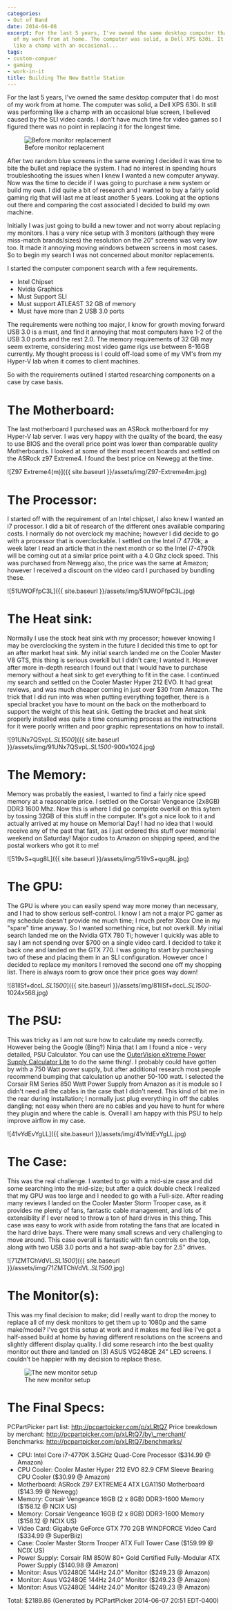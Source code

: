 ```yaml
---
categories:
- Out of Band
date: 2014-06-08
excerpt: For the last 5 years, I've owned the same desktop computer that I do most
  of my work from at home. The computer was solid, a Dell XPS 630i. It still was performing
  like a champ with an occasional...
tags:
- custom-compuer
- gaming
- work-in-it
title: Building The New Battle Station
---
```


For the last 5 years, I've owned the same desktop computer that I do most of my work from at home. The computer was solid, a Dell XPS 630i. It still was performing like a champ with an occasional blue screen, I believed caused by the SLI video cards. I don't have much time for video games so I figured there was no point in replacing it for the longest time.

<figure class="aligncenter">
  <img src="{{ site.baseurl }}/assets/img/WP_20140526_002-1024x576.jpg" alt="Before monitor replacement">
  <figcaption>Before monitor replacement</figcaption>
</figure>

After two random blue screens in the same evening I decided it was time to bite the bullet and replace the system. I had no interest in spending hours troubleshooting the issues when I knew I wanted a new computer anyway. Now was the time to decide if I was going to purchase a new system or build my own. I did quite a bit of research and I wanted to buy a fairly solid gaming rig that will last me at least another 5 years. Looking at the options out there and comparing the cost associated I decided to build my own machine.

<!--more-->

Initially I was just going to build a new tower and not worry about replacing my monitors. I has a very nice setup with 3 monitors (although they were miss-match brands/sizes) the resolution on the 20" screens was very low too. It made it annoying moving windows between screens in most cases. So to begin my search I was not concerned about monitor replacements.

I started the computer component search with a few requirements.

- Intel Chipset
- Nvidia Graphics
- Must Support SLI
- Must support ATLEAST 32 GB of memory
- Must have more than 2 USB 3.0 ports

The requirements were nothing too major, I know for growth moving forward USB 3.0 is a must, and find it annoying that most computers have 1-2 of the USB 3.0 ports and the rest 2.0. The memory requirements of 32 GB may seem extreme, considering most video game rigs use between 8-16GB currently. My thought process is I could off-load some of my VM's from my Hyper-V lab when it comes to client machines.

So with the requirements outlined I started researching components on a case by case basis.

# The Motherboard:

The last motherboard I purchased was an ASRock motherboard for my Hyper-V lab server. I was very happy with the quality of the board, the easy to use BIOS and the overall price point was lower than comparable quality Motherboards. I looked at some of their most recent boards and settled on the ASRock z97 Extreme4. I found the best price on Newegg at the time.

![Z97 Extreme4(m)]({{ site.baseurl }}/assets/img/Z97-Extreme4m.jpg)

# The Processor:

I started off with the requirement of an Intel chipset, I also knew I wanted an i7 processor. I did a bit of research of the different ones available comparing costs. I normally do not overclock my machine; however I did decide to go with a processor that is overclockable. I settled on the Intel i7 4770k; a week later I read an article that in the next month or so the Intel i7-4790k will be coming out at a similar price point with a 4.0 Ghz clock speed. This was purchased from Newegg also, the price was the same at Amazon; however I received a discount on the video card I purchased by bundling these.

![51UWOFfpC3L]({{ site.baseurl }}/assets/img/51UWOFfpC3L.jpg)

# The Heat sink:

Normally I use the stock heat sink with my processor; however knowing I may be overclocking the system in the future I decided this time to opt for an after market heat sink. My initial search landed me on the Cooler Master V8 GTS, this thing is serious overkill but I didn't care; I wanted it. However after more in-depth research I found out that I would have to purchase memory without a heat sink to get everything to fit in the case. I continued my search and settled on the Cooler Master Hyper 212 EVO. It had great reviews, and was much cheaper coming in just over $30 from Amazon. The trick that I did run into was when putting everything together, there is a special bracket you have to mount on the back on the motherboard to support the weight of this heat sink. Getting the bracket and heat sink properly installed was quite a time consuming process as the instructions for it were poorly written and poor graphic representations on how to install.

![91UNx7QSvpL._SL1500_]({{ site.baseurl }}/assets/img/91UNx7QSvpL._SL1500_-900x1024.jpg)

# The Memory:

Memory was probably the easiest, I wanted to find a fairly nice speed memory at a reasonable price. I settled on the Corsair Vengeance (2x8GB) DDR3 1600 Mhz. Now this is where I did go complete overkill on this sytem by tossing 32GB of this stuff in the computer. It's got a nice look to it and actually arrived at my house on Memorial Day! I had no idea that I would receive any of the past that fast, as I just ordered this stuff over memorial weekend on Saturday! Major cudos to Amazon on shipping speed, and the postal workers who got it to me!

![519vS+qug8L]({{ site.baseurl }}/assets/img/519vS+qug8L.jpg)

# The GPU:

The GPU is where you can easily spend way more money than necessary, and I had to show serious self-control. I know I am not a major PC gamer as my schedule doesn't provide me much time; I much prefer Xbox One in my "spare" time anyway. So I wanted something nice, but not overkill. My initial search landed me on the Nvidia GTX 780 Ti; however I quickly was able to say I am not spending over $700 on a single video card. I decided to take it back one and landed on the GTX 770. I was going to start by purchasing two of these and placing them in an SLI configuration. However once I decided to replace my monitors I removed the second one off my shopping list. There is always room to grow once their price goes way down!

![81llSf+dccL._SL1500_]({{ site.baseurl }}/assets/img/81llSf+dccL._SL1500_-1024x568.jpg)

# The PSU:

This was tricky as I am not sure how to calculate my needs correctly. However being the Google (Bing?) Ninja that I am I found a nice - very detailed, PSU Calculator. You can use the [OuterVision eXtreme Power Supply Calculator Lite](http://extreme.outervision.com/psucalculatorlite.jsp) to do the same thing!. I probably could have gotten by with a 750 Watt power supply, but after additional research most people recommend bumping that calculation up another 50-100 watt. I selected the Corsair RM Series 850 Watt Power Supply from Amazon as it is module so I didn't need all the cables in the case that I didn't need. This kind of bit me in the rear during installation; I normally just plug everything in off the cables dangling; not easy when there are no cables and you have to hunt for where they plugin and where the cable is. Overall I am happy with this PSU to help improve airflow in my case.

![41vYdEvYgLL]({{ site.baseurl }}/assets/img/41vYdEvYgLL.jpg)

# The Case:

This was the real challenge. I wanted to go with a mid-size case and did some searching into the mid-size; but after a quick double check I realized that my GPU was too large and I needed to go with a Full-size. After reading many reviews I landed on the Cooler Master Storm Trooper case, as it provides me plenty of fans, fantastic cable management, and lots of extensiblity if I ever need to throw a ton of hard drives in this thing. This case was easy to work with aside from rotating the fans that are located in the hard drive bays. There were many small screws and very challenging to move around. This case overall is fantastic with fan controls on the top, along with two USB 3.0 ports and a hot swap-able bay for 2.5" drives.

![71ZMTChVdVL._SL1500_]({{ site.baseurl }}/assets/img/71ZMTChVdVL._SL1500_.jpg)

# The Monitor(s):

This was my final decision to make; did I really want to drop the money to replace all of my desk monitors to get them up to 1080p and the same make/model? I've got this setup at work and it makes me feel like I've got a half-assed build at home by having different resolutions on the screens and slightly different display quality. I did some research into the best quality monitor out there and landed on (3) ASUS VG248QE 24" LED screens. I couldn't be happier with my decision to replace these.

<figure class="aligncenter">
  <img src="{{ site.baseurl }}/assets/img/WP_20140607_002-1024x576.jpg" alt="The new monitor setup">
  <figcaption>The new monitor setup</figcaption>
</figure>

# The Final Specs:

PCPartPicker part list: http://pcpartpicker.com/p/xLRtQ7 Price breakdown by merchant: http://pcpartpicker.com/p/xLRtQ7/by\_merchant/ Benchmarks: http://pcpartpicker.com/p/xLRtQ7/benchmarks/

- CPU: Intel Core i7-4770K 3.5GHz Quad-Core Processor ($314.99 @ Amazon)
- CPU Cooler: Cooler Master Hyper 212 EVO 82.9 CFM Sleeve Bearing CPU Cooler ($30.99 @ Amazon)
- Motherboard: ASRock Z97 EXTREME4 ATX LGA1150 Motherboard ($143.99 @ Newegg)
- Memory: Corsair Vengeance 16GB (2 x 8GB) DDR3-1600 Memory ($158.12 @ NCIX US)
- Memory: Corsair Vengeance 16GB (2 x 8GB) DDR3-1600 Memory ($158.12 @ NCIX US)
- Video Card: Gigabyte GeForce GTX 770 2GB WINDFORCE Video Card ($334.99 @ SuperBiiz)
- Case: Cooler Master Storm Trooper ATX Full Tower Case ($159.99 @ NCIX US)
- Power Supply: Corsair RM 850W 80+ Gold Certified Fully-Modular ATX Power Supply ($140.98 @ Amazon)
- Monitor: Asus VG248QE 144Hz 24.0" Monitor ($249.23 @ Amazon)
- Monitor: Asus VG248QE 144Hz 24.0" Monitor ($249.23 @ Amazon)
- Monitor: Asus VG248QE 144Hz 24.0" Monitor ($249.23 @ Amazon)

Total: $2189.86 (Generated by PCPartPicker 2014-06-07 20:51 EDT-0400)
